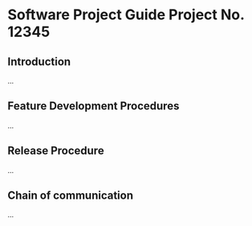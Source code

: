 # Software Project Guide Project No. 12345
## Introduction
...
## Feature Development Procedures
...
## Release Procedure
...
## Chain of communication
...
